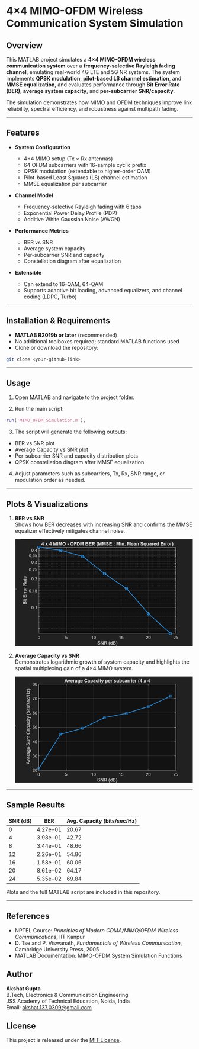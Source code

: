 # 4×4 MIMO-OFDM Wireless Communication System Simulation

## Overview
This MATLAB project simulates a **4×4 MIMO-OFDM wireless communication system** over a **frequency-selective Rayleigh fading channel**, emulating real-world 4G LTE and 5G NR systems. The system implements **QPSK modulation**, **pilot-based LS channel estimation**, and **MMSE equalization**, and evaluates performance through **Bit Error Rate (BER)**, **average system capacity**, and **per-subcarrier SNR/capacity**.

The simulation demonstrates how MIMO and OFDM techniques improve link reliability, spectral efficiency, and robustness against multipath fading.

---

## Features

- **System Configuration**
  - 4×4 MIMO setup (Tx × Rx antennas)
  - 64 OFDM subcarriers with 16-sample cyclic prefix
  - QPSK modulation (extendable to higher-order QAM)
  - Pilot-based Least Squares (LS) channel estimation
  - MMSE equalization per subcarrier

- **Channel Model**
  - Frequency-selective Rayleigh fading with 6 taps
  - Exponential Power Delay Profile (PDP)
  - Additive White Gaussian Noise (AWGN)

- **Performance Metrics**
  - BER vs SNR
  - Average system capacity
  - Per-subcarrier SNR and capacity
  - Constellation diagram after equalization

- **Extensible**
  - Can extend to 16-QAM, 64-QAM
  - Supports adaptive bit loading, advanced equalizers, and channel coding (LDPC, Turbo)

---

## Installation & Requirements

- **MATLAB R2019b or later** (recommended)
- No additional toolboxes required; standard MATLAB functions used
- Clone or download the repository:

```bash
git clone <your-github-link>
```

---

## Usage

1. Open MATLAB and navigate to the project folder.

2. Run the main script:

```matlab
run('MIMO_OFDM_Simulation.m');
```
3. The script will generate the following outputs:

  - BER vs SNR plot
  - Average Capacity vs SNR plot
  - Per-subcarrier SNR and capacity distribution plots
  - QPSK constellation diagram after MMSE equalization

4. Adjust parameters such as subcarriers, Tx, Rx, SNR range, or modulation order as needed.  

---

## Plots & Visualizations

1. **BER vs SNR**  
   Shows how BER decreases with increasing SNR and confirms the MMSE equalizer effectively mitigates channel noise.  

   ![BER vs SNR](SNRvsBER.png)

2. **Average Capacity vs SNR**  
   Demonstrates logarithmic growth of system capacity and highlights the spatial multiplexing gain of a 4×4 MIMO system.  

   ![Average Capacity vs SNR](SNRvsAvgCapacity.png)

---

## Sample Results

| SNR (dB) | BER       | Avg. Capacity (bits/sec/Hz) |
|-----------|-----------|-----------------------------|
| 0         | 4.27e-01  | 20.67                       |
| 4         | 3.98e-01  | 42.72                       |
| 8         | 3.44e-01  | 48.66                       |
| 12        | 2.26e-01  | 54.86                       |
| 16        | 1.58e-01  | 60.06                       |
| 20        | 8.61e-02  | 64.17                       |
| 24        | 5.35e-02  | 69.84                       |

Plots and the full MATLAB script are included in this repository.

---

## References

- NPTEL Course: *Principles of Modern CDMA/MIMO/OFDM Wireless Communications*, IIT Kanpur  
- D. Tse and P. Viswanath, *Fundamentals of Wireless Communication*, Cambridge University Press, 2005  
- MATLAB Documentation: MIMO-OFDM System Simulation Functions  

## Author

**Akshat Gupta**  
B.Tech, Electronics & Communication Engineering  
JSS Academy of Technical Education, Noida, India  
Email: akshat.137.0309@gmail.com  

## License

This project is released under the [MIT License](https://opensource.org/licenses/MIT).
